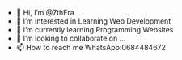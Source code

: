 - 👋 Hi, I’m @7thEra
- 👀 I’m interested in Learning Web Development
- 🌱 I’m currently learning Programming Websites
- 💞️ I’m looking to collaborate on ...
- 📫 How to reach me WhatsApp:0684484672

<!---
7thEra/7thEra is a ✨ special ✨ repository because its `README.md` (this file) appears on your GitHub profile.
You can click the Preview link to take a look at your changes.
--->
